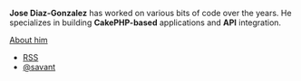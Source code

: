 <div id="side-intro" class="section">
	<div id="side-description">
		<p><strong>Jose Diaz-Gonzalez</strong> has worked on various bits of code over the years. He specializes in building <strong>CakePHP-based</strong> applications and <strong>API</strong> integration.</p>
	<a class="button" href="/about">About him</a>
	</div>
	<div id="update-icons">
		<ul>
			<li class="rss"><a href="/atom.xml" title="Grab the Feed">RSS</a></li>
			<li class="twitter"><a class="twitter-anywhere-user" href="http://www.twitter.com/savant">@savant</a></li>
		</ul>
	</div>
</div>